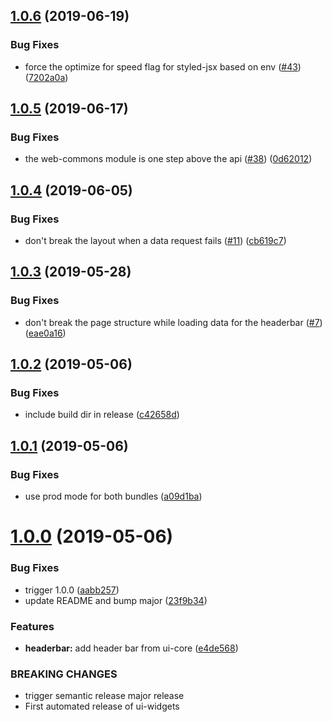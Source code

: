 ## [1.0.6](https://github.com/dhis2/ui-widgets/compare/v1.0.5...v1.0.6) (2019-06-19)


### Bug Fixes

* force the optimize for speed flag for styled-jsx based on env ([#43](https://github.com/dhis2/ui-widgets/issues/43)) ([7202a0a](https://github.com/dhis2/ui-widgets/commit/7202a0a))

## [1.0.5](https://github.com/dhis2/ui-widgets/compare/v1.0.4...v1.0.5) (2019-06-17)


### Bug Fixes

* the web-commons module is one step above the api ([#38](https://github.com/dhis2/ui-widgets/issues/38)) ([0d62012](https://github.com/dhis2/ui-widgets/commit/0d62012))

## [1.0.4](https://github.com/dhis2/ui-widgets/compare/v1.0.3...v1.0.4) (2019-06-05)


### Bug Fixes

* don't break the layout when a data request fails ([#11](https://github.com/dhis2/ui-widgets/issues/11)) ([cb619c7](https://github.com/dhis2/ui-widgets/commit/cb619c7))

## [1.0.3](https://github.com/dhis2/ui-widgets/compare/v1.0.2...v1.0.3) (2019-05-28)


### Bug Fixes

* don't break the page structure while loading data for the headerbar ([#7](https://github.com/dhis2/ui-widgets/issues/7)) ([eae0a16](https://github.com/dhis2/ui-widgets/commit/eae0a16))

## [1.0.2](https://github.com/dhis2/ui-widgets/compare/v1.0.1...v1.0.2) (2019-05-06)


### Bug Fixes

* include build dir in release ([c42658d](https://github.com/dhis2/ui-widgets/commit/c42658d))

## [1.0.1](https://github.com/dhis2/ui-widgets/compare/v1.0.0...v1.0.1) (2019-05-06)


### Bug Fixes

* use prod mode for both bundles ([a09d1ba](https://github.com/dhis2/ui-widgets/commit/a09d1ba))

# [1.0.0](https://github.com/dhis2/ui-widgets/compare/v0.1.0...v1.0.0) (2019-05-06)


### Bug Fixes

* trigger 1.0.0 ([aabb257](https://github.com/dhis2/ui-widgets/commit/aabb257))
* update README and bump major ([23f9b34](https://github.com/dhis2/ui-widgets/commit/23f9b34))


### Features

* **headerbar:** add header bar from ui-core ([e4de568](https://github.com/dhis2/ui-widgets/commit/e4de568))


### BREAKING CHANGES

* trigger semantic release major release
* First automated release of ui-widgets
